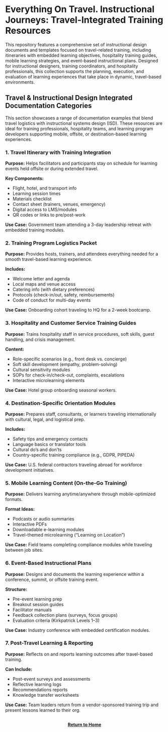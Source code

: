 # Everything On Travel. Instructional Journeys: Travel-Integrated Training Resources

This repository features a comprehensive set of instructional design documents and templates focused on travel-related training, including itineraries with embedded learning objectives, hospitality training guides, mobile learning strategies, and event-based instructional plans. Designed for instructional designers, training coordinators, and hospitality professionals, this collection supports the planning, execution, and evaluation of learning experiences that take place in dynamic, travel-based environments.

## Travel & Instructional Design Integrated Documentation Categories

This section showcases a range of documentation examples that blend travel logistics with instructional systems design (ISD). These resources are ideal for training professionals, hospitality teams, and learning program developers supporting mobile, offsite, or destination-based learning experiences.

### 1. Travel Itinerary with Training Integration

**Purpose:** Helps facilitators and participants stay on schedule for learning events held offsite or during extended travel.

**Key Components:**
- Flight, hotel, and transport info
- Learning session times
- Materials checklist
- Contact sheet (trainers, venues, emergency)
- Digital access to LMS/modules
- QR codes or links to pre/post-work

**Use Case:** Government team attending a 3-day leadership retreat with embedded training modules.

### 2. Training Program Logistics Packet

**Purpose:** Provides hosts, trainers, and attendees everything needed for a smooth travel-based learning experience.

**Includes:**
- Welcome letter and agenda
- Local maps and venue access
- Catering info (with dietary preferences)
- Protocols (check-in/out, safety, reimbursements)
- Code of conduct for multi-day events

**Use Case:** Onboarding cohort traveling to HQ for a 2-week bootcamp.

### 3. Hospitality and Customer Service Training Guides

**Purpose:** Trains hospitality staff in service procedures, soft skills, guest handling, and crisis management.

**Content:**
- Role-specific scenarios (e.g., front desk vs. concierge)
- Soft skill development (empathy, problem-solving)
- Cultural sensitivity modules
- SOPs for check-in/check-out, complaints, escalations
- Interactive microlearning elements

**Use Case:** Hotel group onboarding seasonal workers.

### 4. Destination-Specific Orientation Modules

**Purpose:** Prepares staff, consultants, or learners traveling internationally with cultural, legal, and logistical prep.

**Includes:**
- Safety tips and emergency contacts
- Language basics or translator tools
- Cultural do’s and don’ts
- Country-specific training compliance (e.g., GDPR, PIPEDA)

**Use Case:** U.S. federal contractors traveling abroad for workforce development initiatives.

### 5. Mobile Learning Content (On-the-Go Training)

**Purpose:** Delivers learning anytime/anywhere through mobile-optimized formats.

**Format Ideas:**
- Podcasts or audio summaries
- Interactive PDFs
- Downloadable e-learning modules
- Travel-themed microlearning (“Learning on Location”)

**Use Case:** Field teams completing compliance modules while traveling between job sites.

### 6. Event-Based Instructional Plans

**Purpose:** Designs and documents the learning experience within a conference, summit, or offsite training event.

**Structure:**
- Pre-event learning prep
- Breakout session guides
- Facilitator manuals
- Feedback collection plans (surveys, focus groups)
- Evaluation criteria (Kirkpatrick Levels 1–3)

**Use Case:** Industry conference with embedded certification modules.

### 7. Post-Travel Learning & Reporting

**Purpose:** Reflects on and reports learning outcomes after travel-based training.

**Can Include:**
- Post-event surveys and assessments
- Reflective learning logs
- Recommendations reports
- Knowledge transfer worksheets

**Use Case:** Team leaders return from a vendor-sponsored training trip and present lessons learned to their org.

<h2></h2>
<p align="center">
  <a href="https://github.com/rlangc"><b>Return to Home</b></a>
